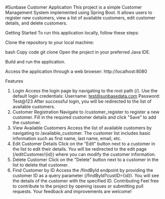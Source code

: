 #Sunbase Customer Application
This project is a simple Customer Management System implemented using Spring Boot. It allows users to register new customers, view a list of available customers, edit customer details, and delete customers.

Getting Started
To run this application locally, follow these steps:

Clone the repository to your local machine:

bash
Copy code
git clone 
Open the project in your preferred Java IDE.

Build and run the application.

Access the application through a web browser: http://localhost:8080

Features
1. Login
Access the login page by navigating to the root path (/).
Use the default login credentials:
Username: test@sunbasedata.com
Password: Test@123
After successful login, you will be redirected to the list of available customers.
2. Customer Registration
Navigate to /customer_register to register a new customer.
Fill in the required customer details and click "Save" to add the customer.
3. View Available Customers
Access the list of available customers by navigating to /available_customer.
The customer list includes basic information such as first name, last name, email, etc.
4. Edit Customer Details
Click on the "Edit" button next to a customer in the list to edit their details.
You will be redirected to the edit page (/editCustomer/{id}) where you can modify the customer information.
5. Delete Customer
Click on the "Delete" button next to a customer in the list to delete that customer.
6. Find Customer by ID
Access the /findById endpoint by providing the customer ID as a query parameter (/findById?custID={id}).
You will see the details of the customer with the specified ID.
Contributing
Feel free to contribute to the project by opening issues or submitting pull requests. Your feedback and improvements are welcome!







